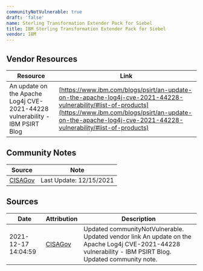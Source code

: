 ```yaml
---
communityNotVulnerable: true
draft: 'false'
name: Sterling Transformation Extender Pack for Siebel
title: IBM Sterling Transformation Extender Pack for Siebel
vendor: IBM
---
```


## Vendor Resources
| Resource | Link |
| --- | --- |
| An update on the Apache Log4j CVE-2021-44228 vulnerability - IBM PSIRT Blog | [https://www.ibm.com/blogs/psirt/an-update-on-the-apache-log4j-cve-2021-44228-vulnerability/#list-of-products](https://www.ibm.com/blogs/psirt/an-update-on-the-apache-log4j-cve-2021-44228-vulnerability/#list-of-products) |


## Community Notes
| Source | Note |
| --- | --- |
| [CISAGov](https://raw.githubusercontent.com/cisagov/log4j-affected-db/develop/README.md) | Last Update: 12/15/2021 |

## Sources
| Date | Attribution | Description |
| --- | --- | --- |
| 2021-12-17 14:04:59 | [CISAGov](https://raw.githubusercontent.com/cisagov/log4j-affected-db/develop/README.md) | Updated communityNotVulnerable. Updated vendor link An update on the Apache Log4j CVE-2021-44228 vulnerability - IBM PSIRT Blog. Updated community note.  |
